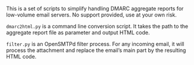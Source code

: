 This is a set of scripts to simplify handling DMARC aggregate reports for low-volume email servers. No support provided, use at your own risk.

`dmarc2html.py` is a command line conversion script. It takes the path to the aggregate report file as parameter and output HTML code.

`filter.py` is an OpenSMTPd filter process. For any incoming email, it will process the attachment and replace the email’s main part by the resulting HTML code.
